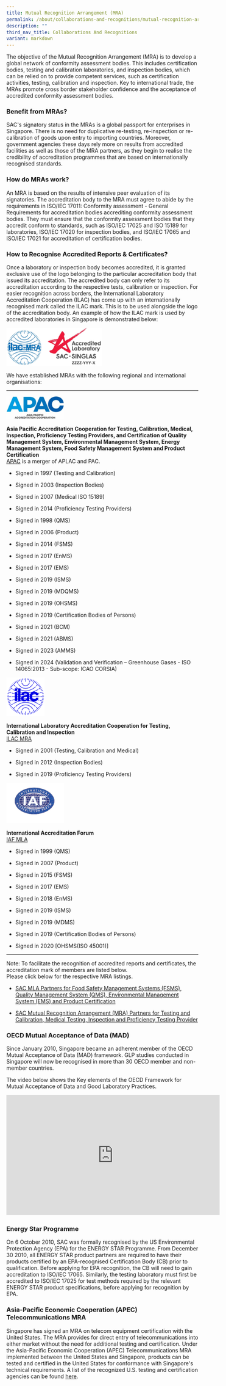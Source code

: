 ```yaml
---
title: Mutual Recognition Arrangement (MRA)
permalink: /about/collaborations-and-recognitions/mutual-recognition-arrangement/
description: ""
third_nav_title: Collaborations And Recognitions
variant: markdown
---
```

<p>The objective of the Mutual Recognition Arrangement (MRA) is to develop
a global network of conformity assessment bodies. This includes certification
bodies, testing and calibration laboratories, and inspection bodies, which
can be relied on to provide competent services, such as certification activities,
testing, calibration and inspection. Key to international trade, the MRAs
promote cross border stakeholder confidence and the acceptance of accredited
conformity assessment bodies.</p>
<h3>Benefit from MRAs?</h3>
<p>SAC's signatory status in the MRAs is a global passport for enterprises
in Singapore. There is no need for duplicative re-testing, re-inspection
or re-calibration of goods upon entry to importing countries. Moreover,
government agencies these days rely more on results from accredited facilities
as well as those of the MRA partners, as they begin to realise the credibility
of accreditation programmes that are based on internationally recognised
standards.</p>
<h3>How do MRAs work?</h3>
<p>An MRA is based on the results of intensive peer evaluation of its signatories.
The accreditation body to the MRA must agree to abide by the requirements
in ISO/IEC 17011: Conformity assessment - General Requirements for accreditation
bodies accrediting conformity assessment bodies. They must ensure that
the conformity assessment bodies that they accredit conform to standards,
such as ISO/IEC 17025 and ISO 15189 for laboratories, ISO/IEC 17020 for
inspection bodies, and ISO/IEC 17065 and ISO/IEC 17021 for accreditation
of certification bodies.</p>
<h3>How to Recognise Accredited Reports &amp; Certificates?</h3>
<p>Once a laboratory or inspection body becomes accredited, it is granted
exclusive use of the logo belonging to the particular accreditation body
that issued its accreditation. The accredited body can only refer to its
accreditation according to the respective tests, calibration or inspection.
For easier recognition across borders, the International Laboratory Accreditation
Cooperation (ILAC) has come up with an internationally recognised mark
called the ILAC mark. This is to be used alongside the logo of the accreditation
body. An example of how the ILAC mark is used by accredited laboratories
in Singapore is demonstrated below:
<br>
</p>
<div class="isomer-image-wrapper">
<img style="width: 50%" height="auto" width="50%" alt="SAC Singlas with ILAC" src="/images/about/SAC_singlas_with_ilac_2.jpg">
</div>
<p></p>
<p>We have established MRAs with the following regional and international
organisations:</p>
<hr>
<p></p>
<div class="isomer-image-wrapper">
<img style="width: 30%" height="auto" width="30%" alt="APAC Logo" src="/images/about/APAC_logo.jpg">
</div>
<p><strong>Asia Pacific Accreditation Cooperation for Testing, Calibration, Medical, Inspection, Proficiency Testing Providers, and Certification of Quality Management System, Environmental Management System, Energy Management System, Food Safety Management System and Product Certification</strong> 
<br><a href="https://www.apac-accreditation.org/" rel="noopener noreferrer nofollow" target="_blank">APAC</a>
is a merger of APLAC and PAC. 
	
</p><ul data-tight="true" class="tight">
<li>
<p>Signed in 1997 (Testing and Calibration)</p>
</li>
<li>
<p>Signed in 2003 (Inspection Bodies)</p>
</li>
<li>
<p>Signed in 2007 (Medical ISO 15189)</p>
</li>
<li>
<p>Signed in 2014 (Proficiency Testing Providers)</p>
</li>
<li>
<p>Signed in 1998 (QMS)</p>
</li>
<li>
<p>Signed in 2006 (Product)</p>
</li>
<li>
<p>Signed in 2014 (FSMS)</p>
</li>
<li>
<p>Signed in 2017 (EnMS)</p>
</li>
<li>
<p>Signed in 2017 (EMS)</p>
</li>
<li>
<p>Signed in 2019 (ISMS)</p>
</li>
<li>
<p>Signed in 2019 (MDQMS)</p>
</li>
<li>
<p>Signed in 2019 (OHSMS)</p>
</li>
<li>
<p>Signed in 2019 (Certification Bodies of Persons)</p>
</li>
<li>
<p>Signed in 2021 (BCM)</p>
</li>
<li>
<p>Signed in 2021 (ABMS)</p>
</li>
<li>
<p>Signed in 2023 (AMMS)</p>
</li>
<li>
<p>Signed in 2024 (Validation and Verification – Greenhouse Gases - ISO 14065:2013 - Sub-scope: ICAO CORSIA)</p>
</li>
</ul>
<p></p>
<p></p>
<div class="isomer-image-wrapper">
<img style="width: 20%" height="auto" width="20%" alt="ILAC Logo" src="/images/about/ILAC_logo.jpg">
</div>
<p><strong>International Laboratory Accreditation Cooperation for Testing, Calibration and Inspection</strong> 
<br><a href="http://www.ilac.org/about-ilac/" rel="noopener noreferrer nofollow" target="_blank">ILAC MRA</a>
</p><ul data-tight="true" class="tight">
<li>
<p>Signed in 2001 (Testing, Calibration and Medical)</p>
</li>
<li>
<p>Signed in 2012 (Inspection Bodies)</p>
</li>
<li>
<p>Signed in 2019 (Proficiency Testing Providers)</p>
</li>
</ul>
<p></p>
<div class="isomer-image-wrapper">
<img style="width: 30%" height="auto" width="30%" alt="IAF Logo" src="/images/about/iaf.gif">
</div>
<p><strong>International Accreditation Forum</strong> 
<br><a href="https://www.iaf.nu/articles/IAF_MEM_Singapore/101/" rel="noopener noreferrer nofollow" target="_blank">IAF MLA</a>

</p><ul data-tight="true" class="tight">
<li>
<p>Signed in 1999 (QMS)</p>
</li>
<li>
<p>Signed in 2007 (Product)</p>
</li>
<li>
<p>Signed in 2015 (FSMS)</p>
</li>
<li>
<p>Signed in 2017 (EMS)</p>
</li>
<li>
<p>Signed in 2018 (EnMS)</p>
</li>
<li>
<p>Signed in 2019 (ISMS)</p>
</li>
<li>
<p>Signed in 2019 (MDMS)</p>
</li>
<li>
<p>Signed in 2019 (Certification Bodies of Persons)</p>
</li>
<li>
<p>Signed in 2020 [OHSMS(ISO 45001)]</p>
</li>
</ul>
<p></p>
<p></p>
<hr>
<p>Note: To facilitate the recognition of accredited reports and certificates,
the accreditation mark of members are listed below.
<br>Please click below for the respective MRA listings.</p>
<ul>
<li>
<p><a href="https://www.iaf.nu/articles/IAF_MEMBERS_SIGNATORIES/4" rel="noopener noreferrer nofollow" target="_blank">SAC MLA Partners for Food Safety Management Systems (FSMS), Quality Management System (QMS), Environmental Management System (EMS) and Product Certification</a>
</p></li>
<li>
<p><a href="https://ilac.org/signatory-search/" rel="noopener noreferrer nofollow" target="_blank">SAC Mutual Recognition Arrangement (MRA) Partners for Testing and Calibration, Medical Testing, Inspection and Proficiency Testing Provider</a></p>
</li>
</ul>
<h3>OECD Mutual Acceptance of Data (MAD)</h3>
<p>Since January 2010, Singapore became an adherent member of the OECD Mutual
Acceptance of Data (MAD) framework. GLP studies conducted in Singapore
will now be recognised in more than 30 OECD member and non-member countries.</p>
<p>The video below shows the Key elements of the OECD Framework for Mutual
Acceptance of Data and Good Laboratory Practices.</p>
<div class="iframe-wrapper">
<iframe height="315" width="560" allowfullscreen="true" frameborder="0" src="https://www.youtube.com/embed/g1Ol3WcQ898"></iframe>
</div>
<h3>Energy Star Programme</h3>
<p>On 6 October 2010, SAC was formally recognised by the US Environmental
Protection Agency (EPA) for the ENERGY STAR Programme. From December 30
2010, all ENERGY STAR product partners are required to have their products
certified by an EPA-recognised Certification Body (CB) prior to qualification.
Before applying for EPA recognition, the CB will need to gain accreditation
to ISO/IEC 17065. Similarly, the testing laboratory must first be accredited
to ISO/IEC 17025 for test methods required by the relevant ENERGY STAR
product specifications, before applying for recognition by EPA.</p>
<h3>Asia-Pacific Economic Cooperation (APEC) Telecommunications MRA</h3>
<p>Singapore has signed an MRA on telecom equipment certification with the
United States. The MRA provides for direct entry of telecommunications
into either market without the need for additional testing and certification.
Under the Asia-Pacific Economic Cooperation (APEC) Telecommunications MRA
implemented between the United States and Singapore, products can be tested
and certified in the United States for conformance with Singapore's technical
requirements. A list of the recognized U.S. testing and certification agencies
can be found <a href="https://www.imda.gov.sg/Who-We-Are/international-relations/mutual-recognition-arrangements" rel="noopener noreferrer nofollow" target="_blank">here</a>.</p>